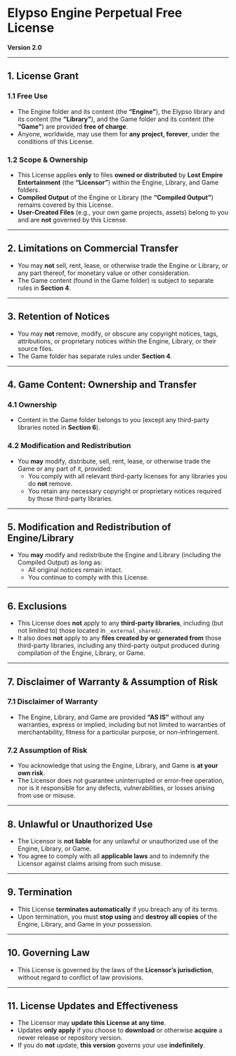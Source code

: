 # Elypso Engine Perpetual Free License

**Version 2.0**

---

## 1. License Grant

### 1.1 Free Use
- The Engine folder and its content (the **“Engine”**), the Elypso library and its content (the **“Library”**), and the Game folder and its content (the **“Game”**) are provided **free of charge**.  
- Anyone, worldwide, may use them for **any project, forever**, under the conditions of this License.

### 1.2 Scope & Ownership
- This License applies **only** to files **owned or distributed** by **Lost Empire Entertainment** (the **“Licensor”**) within the Engine, Library, and Game folders.  
- **Compiled Output** of the Engine or Library (the **“Compiled Output”**) remains covered by this License.  
- **User-Created Files** (e.g., your own game projects, assets) belong to you and are **not** governed by this License.

---

## 2. Limitations on Commercial Transfer
- You may **not** sell, rent, lease, or otherwise trade the Engine or Library, or any part thereof, for monetary value or other consideration.  
- The Game content (found in the Game folder) is subject to separate rules in **Section 4**.

---

## 3. Retention of Notices
- You may **not** remove, modify, or obscure any copyright notices, tags, attributions, or proprietary notices within the Engine, Library, or their source files.  
- The Game folder has separate rules under **Section 4**.

---

## 4. Game Content: Ownership and Transfer

### 4.1 Ownership
- Content in the Game folder belongs to you (except any third-party libraries noted in **Section 6**).

### 4.2 Modification and Redistribution
- You **may** modify, distribute, sell, rent, lease, or otherwise trade the Game or any part of it, provided:
  - You comply with all relevant third-party licenses for any libraries you do **not** remove.
  - You retain any necessary copyright or proprietary notices required by those third-party libraries.

---

## 5. Modification and Redistribution of Engine/Library
- You **may** modify and redistribute the Engine and Library (including the Compiled Output) as long as:
  - All original notices remain intact.
  - You continue to comply with this License.

---

## 6. Exclusions
- This License does **not** apply to any **third-party libraries**, including (but not limited to) those located in `_external_shared/`.  
- It also does **not** apply to any **files created by or generated from** those third-party libraries, including any third-party output produced during compilation of the Engine, Library, or Game.

---

## 7. Disclaimer of Warranty & Assumption of Risk

### 7.1 Disclaimer of Warranty
- The Engine, Library, and Game are provided **“AS IS”** without any warranties, express or implied, including but not limited to warranties of merchantability, fitness for a particular purpose, or non-infringement.

### 7.2 Assumption of Risk
- You acknowledge that using the Engine, Library, and Game is **at your own risk**.
- The Licensor does not guarantee uninterrupted or error-free operation, nor is it responsible for any defects, vulnerabilities, or losses arising from use or misuse.

---

## 8. Unlawful or Unauthorized Use
- The Licensor is **not liable** for any unlawful or unauthorized use of the Engine, Library, or Game.
- You agree to comply with all **applicable laws** and to indemnify the Licensor against claims arising from such misuse.

---

## 9. Termination
- This License **terminates automatically** if you breach any of its terms.  
- Upon termination, you must **stop using** and **destroy all copies** of the Engine, Library, and Game in your possession.

---

## 10. Governing Law
- This License is governed by the laws of the **Licensor’s jurisdiction**, without regard to conflict of law provisions.

---

## 11. License Updates and Effectiveness
- The Licensor may **update this License at any time**.
- Updates **only apply** if you choose to **download** or otherwise **acquire** a newer release or repository version.
- If you do **not** update, **this version** governs your use **indefinitely**.
